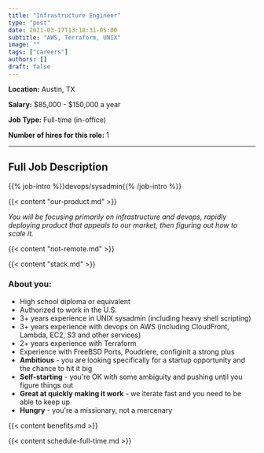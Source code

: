 ```yaml
---
title: "Infrastructure Engineer"
type: "post"
date: 2021-03-17T13:18:31-05:00
subtitle: "AWS, Terraform, UNIX"
image: ""
tags: ["careers"]
authors: []
draft: false
---
```


**Location:** Austin, TX

**Salary:** $85,000 - $150,000 a year

**Job Type:** Full-time (in-office)

**Number of hires for this role:** 1

---

## Full Job Description

{{% job-intro %}}devops/sysadmin{{% /job-intro %}}

{{< content "our-product.md" >}}

*You will be focusing primarily on infrastructure and devops, rapidly deploying product that appeals to our market, then figuring out how to scale it.*

{{< content "not-remote.md" >}}

{{< content "stack.md" >}}

### About you:
- High school diploma or equivalent
- Authorized to work in the U.S.
- 3+ years experience in UNIX sysadmin (including heavy shell scripting)
- 3+ years experience with devops on AWS (including CloudFront, Lambda, EC2, S3 and other services)
- 2+ years experience with Terraform
- Experience with FreeBSD Ports, Poudriere, configinit a strong plus
- **Ambitious** - you are looking specifically for a startup opportunity and the chance to hit it big
- **Self-starting** - you're OK with some ambiguity and pushing until you figure things out
- **Great at quickly making it work** - we iterate fast and you need to be able to keep up
- **Hungry** - you're a missionary, not a mercenary

{{< content benefits.md >}}

{{< content schedule-full-time.md >}}


